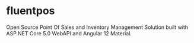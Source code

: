 # fluentpos
Open Source Point Of Sales and Inventory Management Solution built with ASP.NET Core 5.0 WebAPI and Angular 12 Material.
